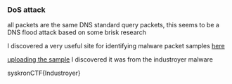 ### DoS attack

all packets are the same DNS standard query packets, this seems to be a DNS flood attack based on some brisk research

I discovered a very useful site for identifying malware packet samples [here](https://www.packettotal.com/)

<!-- markdown-link-check-disable -->

[uploading the sample](https://www.packettotal.com/app/analysis?id=19909e5d2b04c11171c3ae2c29a3e22b&name=signature_alerts) I discovered it was from the industroyer malware

syskronCTF{Industroyer}